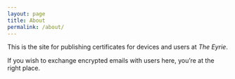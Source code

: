 ```yaml
---
layout: page
title: About
permalink: /about/
---
```


This is the site for publishing certificates for devices and users at *The Eyrie*. 

If you wish to exchange encrypted emails with users here, you’re at the right place.